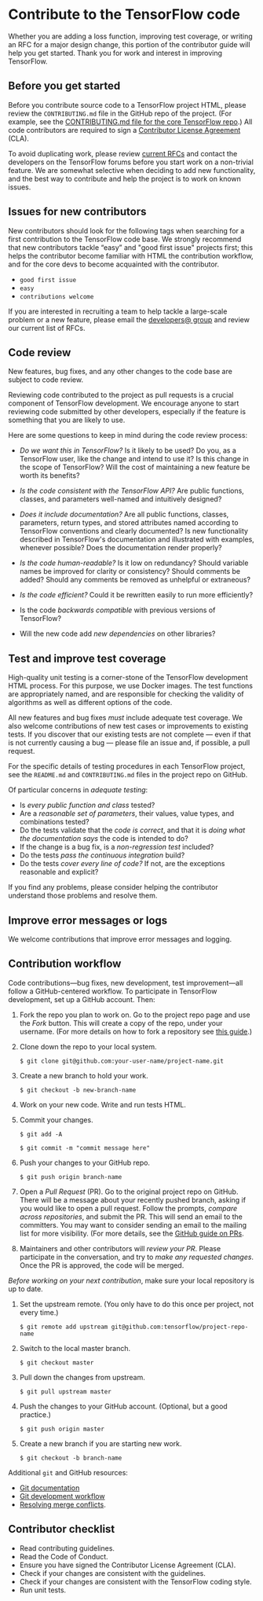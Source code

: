 # Contribute to the TensorFlow code

Whether you are adding a loss function, improving test coverage, or writing an
RFC for a major design change, this portion of the contributor guide will help
you get started. Thank you for work and interest in improving TensorFlow.

## Before you get started

Before you contribute source code to a TensorFlow project HTML, please review the `CONTRIBUTING.md` file in the GitHub repo of the project. (For example, see the
[CONTRIBUTING.md file for the core TensorFlow repo](https://github.com/tensorflow/tensorflow/blob/master/CONTRIBUTING.md).) All code contributors are required to sign a [Contributor License Agreement](https://cla.developers.google.com/clas) (CLA).

To avoid duplicating work, please review [current RFCs](https://github.com/tensorflow/community/tree/master/rfcs) and contact the developers on the TensorFlow forums before you start work on a non-trivial feature. We are somewhat selective when deciding to add new functionality, and the best way to contribute and help the project is to work on known issues. 

## Issues for new contributors

New contributors should look for the following tags when searching for a first contribution to the TensorFlow code base. We strongly recommend that new contributors tackle “easy” and "good first issue" projects first; this helps the contributor become familiar with HTML the contribution workflow, and for the core devs to become acquainted with the contributor.

- `good first issue`
- `easy`
- `contributions welcome`

If you are interested in recruiting a team to help tackle a large-scale problem or a new feature, please email the [developers@ group](https://groups.google.com/a/tensorflow.org/forum/#!forum/developers) and review our current list of RFCs. 


## Code review

New features, bug fixes, and any other changes to the code base are subject to code review.

Reviewing code contributed to the project as pull requests is a crucial component of TensorFlow development. We encourage anyone to start reviewing code submitted by other developers, especially if the feature is something that you are likely to use.

Here are some questions to keep in mind during the code review process:

*   *Do we want this in TensorFlow?* Is it likely to be used? Do you, as a TensorFlow user, like the change and intend to use it? Is this change in the scope of TensorFlow? Will the cost of maintaining a new feature be worth its benefits?
*   *Is the code consistent with the TensorFlow API?* Are public functions, classes, and parameters well-named and intuitively designed?
*   *Does it include documentation?* Are all public functions, classes, parameters, return types, and stored attributes named according to TensorFlow conventions and clearly documented? Is new functionality described in TensorFlow's documentation and illustrated with examples, whenever possible? Does the documentation render properly?

*   *Is the code human-readable?* Is it low on redundancy? Should variable names be improved for clarity or consistency? Should comments be added? Should any comments be removed as unhelpful or extraneous?
*   *Is the code efficient?* Could it be rewritten easily to run more efficiently?
*   Is the code *backwards compatible* with previous versions of TensorFlow?
*   Will the new code add *new dependencies* on other libraries?

## Test and improve test coverage

High-quality unit testing is a corner-stone of the TensorFlow development HTML process. For this purpose, we use Docker images. The test functions are appropriately named, and are responsible for checking the validity of algorithms as well as different options of the code.

All new features and bug fixes *must* include adequate test coverage. We also welcome contributions of new test cases or improvements to existing tests. If you discover that our existing tests are not complete — even if that is not currently causing a bug — please file an issue and, if possible, a pull request.

For the specific details of testing procedures in each TensorFlow project, see the `README.md` and `CONTRIBUTING.md` files in the project repo on GitHub.

Of particular concerns in *adequate testing*:

*   Is *every public function and class* tested? 
*   Are a *reasonable set of parameters*, their values, value types, and combinations tested? 
*   Do the tests validate that the *code is correct*, and that it is *doing what the documentation says* the code is intended to do?
*   If the change is a bug fix, is a *non-regression test* included?
*   Do the tests *pass the continuous integration* build?
*   Do the tests *cover every line of code?* If not, are the exceptions reasonable and explicit?

If you find any problems, please consider helping the contributor understand those problems and resolve them. 


## Improve error messages or logs

We welcome contributions that improve error messages and logging. 


## Contribution workflow

Code contributions—bug fixes, new development, test improvement—all follow a GitHub-centered workflow. To participate in TensorFlow development, set up a GitHub account. Then:

1.  Fork the repo you plan to work on.
    Go to the project repo page and use the *Fork* button. This will create a copy of the
    repo, under your username. (For more details on how to fork a repository see
    [this guide](https://help.github.com/articles/fork-a-repo/).)

2.  Clone down the repo to your local system.

    `$ git clone git@github.com:your-user-name/project-name.git`

3.  Create a new branch to hold your work.

    `$ git checkout -b new-branch-name`

4.  Work on your new code. Write and run tests HTML.

5.  Commit your changes.

    `$ git add -A`

    `$ git commit -m "commit message here"`

6.  Push your changes to your GitHub repo.

    `$ git push origin branch-name`

7.  Open a *Pull Request* (PR). Go to the original project repo on GitHub. There will be a message about your recently pushed branch, asking if you would like to open a pull request. Follow the prompts, *compare across repositories*, and submit the PR. This will send an email to the committers. You may want to consider sending an email to the mailing list for more visibility. (For more details, see the [GitHub guide on PRs](https://help.github.com/articles/creating-a-pull-request-from-a-fork). 

8.  Maintainers and other contributors will *review your PR*. Please participate in the conversation, and try to *make any requested changes*. Once the PR is approved, the code will be merged.

*Before working on your next contribution*, make sure your local repository is up to date.

1. Set the upstream remote. (You only have to do this once per project, not every time.)

    `$ git remote add upstream git@github.com:tensorflow/project-repo-name`

2. Switch to the local master branch.

    `$ git checkout master`

3. Pull down the changes from upstream.

    `$ git pull upstream master`

4. Push the changes to your GitHub account. (Optional, but a good practice.)

    `$ git push origin master`

5. Create a new branch if you are starting new work.

    `$ git checkout -b branch-name`

Additional `git` and GitHub resources:

*   [Git documentation](https://git-scm.com/documentation)
*   [Git development workflow](https://docs.scipy.org/doc/numpy/dev/gitwash/development_workflow.html)
*   [Resolving merge conflicts](https://help.github.com/articles/resolving-a-merge-conflict-using-the-command-line/).


## Contributor checklist

*   Read contributing guidelines.
*   Read the Code of Conduct.
*   Ensure you have signed the Contributor License Agreement (CLA).
*   Check if your changes are consistent with the guidelines.
*   Check if your changes are consistent with the TensorFlow coding style.
*   Run unit tests.
